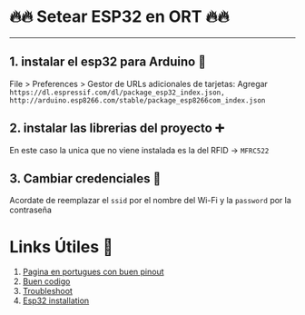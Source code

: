 # 🔥🔥 Setear ESP32 en ORT 🔥🔥

---

## 1. instalar el esp32 para Arduino 🚧

File > Preferences > Gestor de URLs adicionales de tarjetas:
Agregar ```https://dl.espressif.com/dl/package_esp32_index.json, http://arduino.esp8266.com/stable/package_esp8266com_index.json```

## 2. instalar las librerias del proyecto ➕

En este caso la unica que no viene instalada es la del RFID -> ```MFRC522```

## 3. Cambiar credenciales 🔧

Acordate de reemplazar el `ssid` por el nombre del Wi-Fi y la `password` por la contraseña


# Links Útiles 📝

1. [Pagina en portugues con buen pinout](https://www.instructables.com/ESP32-With-RFID-Access-Control/)
2. [Buen codigo](https://www.aranacorp.com/es/uso-de-un-modulo-rfid-con-un-esp32/)
3. [Troubleshoot](https://github.com/miguelbalboa/rfid#troubleshooting)
4. [Esp32 installation](https://randomnerdtutorials.com/installing-the-esp32-board-in-arduino-ide-windows-instructions/)
